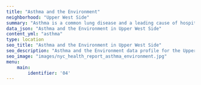 ```yaml
---
title: "Asthma and the Environment"
neighborhood: "Upper West Side"
summary: "Asthma is a common lung disease and a leading cause of hospitalizations for children under 15 years old. This report provides a summary of asthma indicators by neighborhood. It also describes housing and neighborhood characteristics that can make asthma worse."
data_json: "Asthma and the Environment in Upper West Side"
content_yml: "asthma"
type: location
seo_title: "Asthma and the Environment in Upper West Side"
seo_description: "Asthma and the Environment data profile for the Upper West Side neighborhood of NYC."
seo_image: "images/nyc_health_report_asthma_environment.jpg"
menu:
    main:
        identifier: '04'
---
```


